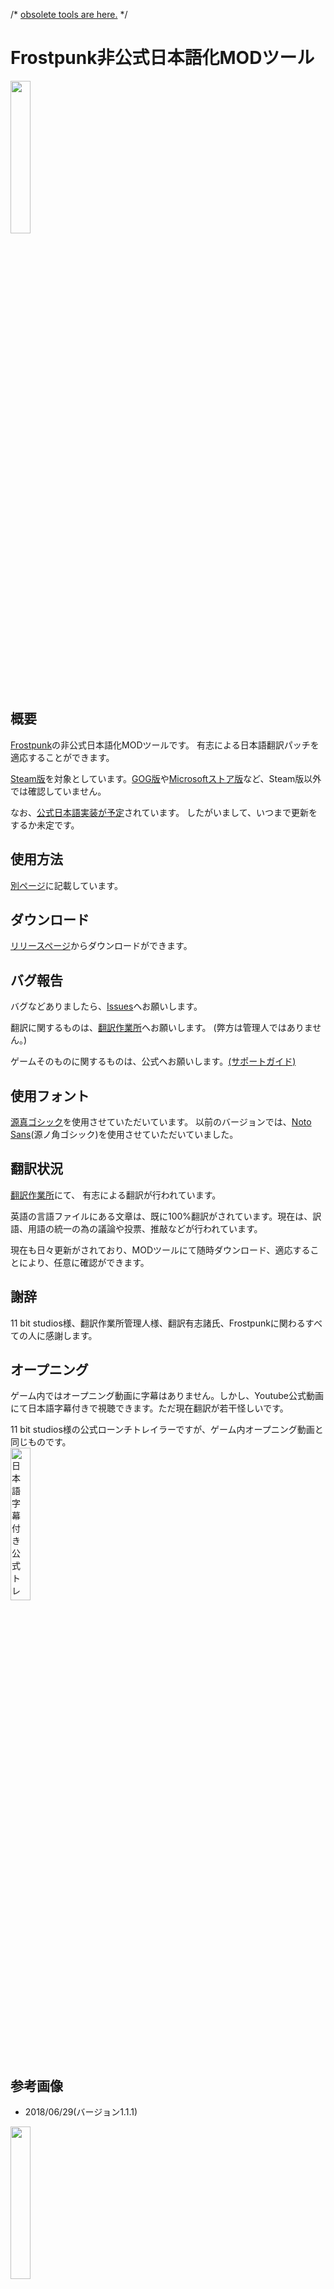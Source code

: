 /* [obsolete tools are here.](https://github.com/atoring/frostpunk_mod/tree/suspend) */

# Frostpunk非公式日本語化MODツール
<img src="https://user-images.githubusercontent.com/33346100/42363414-95a1257e-8132-11e8-8b17-cd2e42231362.png" width=25%>

## 概要
[Frostpunk](https://store.steampowered.com/app/323190/Frostpunk/)の非公式日本語化MODツールです。
有志による日本語翻訳パッチを適応することができます。

[Steam版](https://store.steampowered.com/app/323190/Frostpunk/)を対象としています。[GOG版](https://www.gog.com/game/frostpunk)や[Microsoftストア版](https://www.microsoft.com/ja-jp/p/frostpunk/9ns0kh25d76x)など、Steam版以外では確認していません。

なお、[公式日本語実装が予定](https://www.gamespark.jp/article/2018/04/09/79876.html)されています。
したがいまして、いつまで更新をするか未定です。

## 使用方法
[別ページ](https://github.com/atoring/frostpunk_mod/wiki/%E7%B7%8F%E5%90%88MOD%E3%83%84%E3%83%BC%E3%83%AB)に記載しています。

## ダウンロード
[リリースページ](https://github.com/atoring/frostpunk_mod/releases)からダウンロードができます。

## バグ報告
バグなどありましたら、[Issues](https://github.com/atoring/frostpunk_mod/issues)へお願いします。

翻訳に関するものは、[翻訳作業所](https://docs.google.com/spreadsheets/d/1g-7OZgzjzOh1t701w92ABIvoYw4xIUtkk0bthxj_S-I)へお願いします。
(弊方は管理人ではありません。)

ゲームそのものに関するものは、公式へお願いします。[(サポートガイド)](https://steamcommunity.com/app/323190/discussions/0/3211505894148951485/)

## 使用フォント
[源真ゴシック](http://jikasei.me/font/genshin/)を使用させていただいています。
以前のバージョンでは、[Noto Sans](https://www.google.com/get/noto/)(源ノ角ゴシック)を使用させていただいていました。

## 翻訳状況
[翻訳作業所](https://docs.google.com/spreadsheets/d/1g-7OZgzjzOh1t701w92ABIvoYw4xIUtkk0bthxj_S-I)にて、
有志による翻訳が行われています。

英語の言語ファイルにある文章は、既に100%翻訳がされています。現在は、訳語、用語の統一の為の議論や投票、推敲などが行われています。

現在も日々更新がされており、MODツールにて随時ダウンロード、適応することにより、任意に確認ができます。

## 謝辞
11 bit studios様、翻訳作業所管理人様、翻訳有志諸氏、Frostpunkに関わるすべての人に感謝します。

## オープニング
ゲーム内ではオープニング動画に字幕はありません。しかし、Youtube公式動画にて日本語字幕付きで視聴できます。ただ現在翻訳が若干怪しいです。

11 bit studios様の公式ローンチトレイラーですが、ゲーム内オープニング動画と同じものです。<br>
<a href="https://www.youtube.com/watch?v=qqEpSOFDXGA&cc_load_policy=1&cc_lang_pref=ja"><img src="https://img.youtube.com/vi/qqEpSOFDXGA/hqdefault.jpg" alt="日本語字幕付き公式トレイラー" width=25%></a>

## 参考画像
- 2018/06/29(バージョン1.1.1)<br>
<img src="https://user-images.githubusercontent.com/33346100/42065620-f0ea63c6-7b76-11e8-8cf3-f9bd1a8c7bbe.png" width=25%>

- 2018/06/22(バージョン1.1.0)<br>
<img src="https://user-images.githubusercontent.com/33346100/41737790-3838b0ea-75cb-11e8-8cf6-af3d85e4c1e7.png" width=25%>

- 2018/05/26(翻訳100%)<br>
<img src="https://user-images.githubusercontent.com/33346100/40558136-5f221834-608d-11e8-8405-eeae9a126de8.jpg" width=25%> <img src="https://user-images.githubusercontent.com/33346100/40558170-6e29bc24-608d-11e8-93c0-4e421757a9cc.jpg" width=25%> <img src="https://user-images.githubusercontent.com/33346100/40558184-7977cbde-608d-11e8-95d3-5469639e9c97.jpg" width=25%>

- 2018/05/09(翻訳30%前後) (機械翻訳も含まれています)<br>
<img src="https://user-images.githubusercontent.com/33346100/39788474-98e9f2ec-5365-11e8-88d3-ffe9ccafa5cd.png" width=25%> <img src="https://user-images.githubusercontent.com/33346100/39788602-22fad014-5366-11e8-9f32-11d9a4debbe1.png" width=25%> <img src="https://user-images.githubusercontent.com/33346100/39788612-2ef1cf44-5366-11e8-89d3-be7239305d4e.png" width=25%>

## 参考文献
- [11 bit studios](http://www.11bitstudios.com/)
- [Frostpunk 公式サイト](http://www.frostpunkgame.com/)
- [Frostpunk Steamサイト](https://store.steampowered.com/app/323190/Frostpunk/)
- [Frostpunk Modツール(idx/dat)のスレッド(ZenHAXフォーラム)](http://forum.zenhax.com/viewtopic.php?t=7769)
- [Frostpunk Modツール(lang)のスレッド(ZenHAXフォーラム)](http://forum.zenhax.com/viewtopic.php?t=7774)
- [Janome](http://mocobeta.github.io/janome/)
- [libGDX](https://github.com/libgdx/libgdx)
- [FFmpeg](https://www.ffmpeg.org/)
- [Google Notoフォント](https://www.google.com/get/noto/)
- [源真ゴシック](http://jikasei.me/font/genshin/)
- [PyInstaller](https://www.pyinstaller.org/)
- [Frostpunk 翻訳作業所(Googleスプレッドシート)](https://docs.google.com/spreadsheets/d/1g-7OZgzjzOh1t701w92ABIvoYw4xIUtkk0bthxj_S-I)
(弊方は管理人ではありません)

## 履歴
雑然としていますが、記録として残しておきます。

|日付||
|---|---|
|2017/06|FrostpunkがE3 2017に出展|
|2017/07/21|[Frostpunk Steam内部ベータ](https://steamdb.info/sub/50875/)|
|2018/04/24|[Frostpunk発売](https://steamcommunity.com/games/323190/announcements/detail/3229520292674164737)|
|2018/05/01|翻訳作業所公開(Laundrin氏)|
|2018/05/02|フォント関係解析開始(弊方)|
|2018/05/05|フォント関係解析終了(弊方) / 翻訳1%弱|
|2018/05/07|翻訳10%弱|
|2018/05/08|GitHubリポジトリ公開(弊方) / 翻訳20%弱|
|2018/05/11|翻訳40%弱|
|2018/05/12|翻訳50%弱|
|2018/05/13|GUIツール公開(弊方)|
|2018/05/17|翻訳90%強|
|2018/05/18|[Frostpunk 1.0.1アップデート公開](https://steamcommunity.com/games/323190/announcements/detail/1648759816042528994)|
|2018/05/19|翻訳100% (1%から100%まで2週間)|
|2018/06/19|[Frostpunk 1.1.0アップデート公開](https://steamcommunity.com/games/323190/announcements/detail/3077529495343351883)|
|2018/06/29|[Frostpunk 1.1.1アップデート公開](https://steamcommunity.com/games/323190/announcements/detail/1682540619659859630)|
|2018/08/06|[Frostpunk 1.1.2アップデート公開](https://steamcommunity.com/games/323190/announcements/detail/1696054587191950888)|
|2018/08/10|[Frostpunk 1.1.2アップデートHotfix公開](https://steamcommunity.com/games/323190/announcements/detail/1699432921268670453)|
|2018/09/19|[Frostpunk 1.2.0アップデート公開](https://steamcommunity.com/games/323190/announcements/detail/1688177728620480875)|
|2018/10/04|[Frostpunk 1.2.1アップデート公開](https://steamcommunity.com/games/323190/announcements/detail/1684801296366763014)|
|2018/10/26|[Frostpunk OST発売](https://steamcommunity.com/games/323190/announcements/detail/1689306797525228539)|
|2018/11/20|[Frostpunk 1.3.0アップデート公開](https://steamcommunity.com/games/323190/announcements/detail/2486445930598806145)|
|2018/12/05|[Frostpunk 1.3.1アップデート公開](https://steamcommunity.com/games/323190/announcements/detail/1698317802615476402)|
|2018/12/18|[Frostpunk 1.3.2アップデート公開](https://steamcommunity.com/games/323190/announcements/detail/3410812292189607064)|
